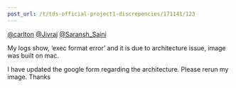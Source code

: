 ```yaml
---
post_url: /t/tds-official-project1-discrepencies/171141/123
---
```

[@carlton](/u/carlton) [@Jivraj](/u/jivraj) [@Saransh\_Saini](/u/saransh_saini)

My logs show, ‘exec format error’ and it is due to architecture issue, image was built on mac.

I have updated the google form regarding the architecture. Please rerun my image. Thanks